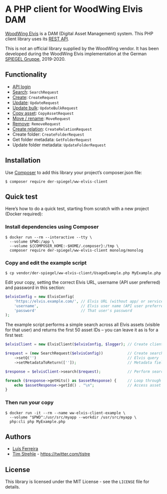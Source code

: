 # A PHP client for WoodWing Elvis DAM

[WoodWing Elvis](https://www.woodwing.com/en/digital-asset-management-system) is a DAM (Digital Asset Management) system.
This PHP client library uses its [REST API](https://helpcenter.woodwing.com/hc/en-us/sections/360000141063-API-REST).

This is not an official library supplied by the WoodWing vendor. 
It has been developed during the WoodWing Elvis implementation at the German [SPIEGEL Gruppe](https://www.spiegelgruppe.de), 2019-2020.

## Functionality

* [API login](https://helpcenter.woodwing.com/hc/en-us/articles/115004785283)
* [Search](https://helpcenter.woodwing.com/hc/en-us/articles/115002690386-Elvis-6-REST-API-search): `SearchRequest`
* [Create](https://helpcenter.woodwing.com/hc/en-us/articles/115002690206-Elvis-6-REST-API-create): `CreateRequest`
* [Update](https://helpcenter.woodwing.com/hc/en-us/articles/115002690426-Elvis-6-REST-API-update-check-in): `UpdateRequest`
* [Update bulk](https://helpcenter.woodwing.com/hc/en-us/articles/115002690446-Elvis-6-REST-API-updatebulk): `UpdateBulkRequest`
* [Copy asset](https://helpcenter.woodwing.com/hc/en-us/articles/115002690166-Elvis-6-REST-API-copy): `CopyAssetRequest`
* [Move / rename](https://helpcenter.woodwing.com/hc/en-us/articles/115002690306-Elvis-6-REST-API-move-rename): `MoveRequest`
* [Remove](https://helpcenter.woodwing.com/hc/en-us/articles/115002663483-Elvis-6-REST-API-remove): `RemoveRequest`
* [Create relation](https://helpcenter.woodwing.com/hc/en-us/articles/115002663363-Elvis-6-REST-API-create-relation): `CreateRelationRequest`  
* Create folder: `CreateFolderRequest`
* Get folder metadata: `GetFolderRequest`
* Update folder metadata: `UpdateFolderRequest`

## Installation

Use [Composer](https://getcomposer.org/) to add this library your project’s composer.json file:

```
$ composer require der-spiegel/ww-elvis-client
```

## Quick test 

Here’s how to do a quick test, starting from scratch with a new project (Docker required):

### Install dependencies using Composer

```
$ docker run --rm --interactive --tty \
  --volume $PWD:/app \
  --volume ${COMPOSER_HOME:-$HOME/.composer}:/tmp \
  composer require der-spiegel/ww-elvis-client monolog/monolog
```

### Copy and edit the example script

`$ cp vendor/der-spiegel/ww-elvis-client/UsageExample.php MyExample.php`

Edit your copy, setting the correct Elvis URL, username (API user preferred) and password in this section:

```php
$elvisConfig = new ElvisConfig(
    'https://elvis.example.com/', // Elvis URL (without app/ or services/ postfix)
    'username',                   // Elvis user name (API user preferred)
    'password'                    // That user's password
);
```

The example script performs a simple search across all Elvis assets (visible for that user)
and returns the first 50 asset IDs – you can leave it as is for a first test:

```php
$elvisClient = new ElvisClient($elvisConfig, $logger); // Create client

$request = (new SearchRequest($elvisConfig))           // Create search request
    ->setQ('')                                         // Elvis query
    ->setMetadataToReturn(['']);                       // Metadata fields to return

$response = $elvisClient->search($request);            // Perform search

foreach ($response->getHits() as $assetResponse) {     // Loop through results
    echo $assetResponse->getId() . "\n";               // Access asset metadata
}
```

### Then run your copy

```
$ docker run -it --rm --name ww-elvis-client-example \
  --volume "$PWD":/usr/src/myapp --workdir /usr/src/myapp \
  php:cli php MyExample.php
```

## Authors

* [Luís Ferreira](https://github.com/lcpaf) 
* [Tim Strehle](https://github.com/tistre) - https://twitter.com/tistre

## License

This library is licensed under the MIT License - see the `LICENSE` file for details.
